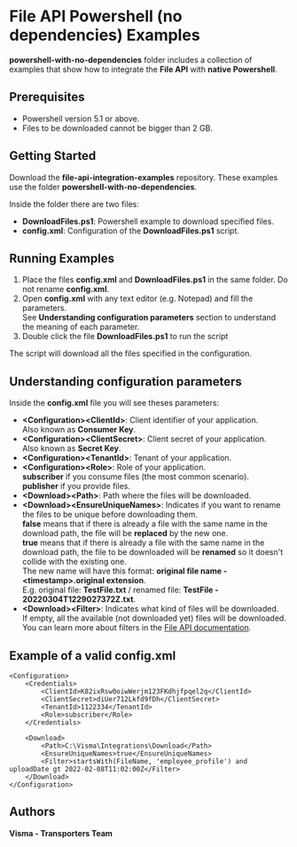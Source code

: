 # File API Powershell (no dependencies) Examples

**powershell-with-no-dependencies** folder includes a collection of examples that show how to integrate the **File API** with **native Powershell**.

## Prerequisites

- Powershell version 5.1 or above.
- Files to be downloaded cannot be bigger than 2 GB.

## Getting Started 

Download the **file-api-integration-examples** repository. These examples use the folder **powershell-with-no-dependencies**.

Inside the folder there are two files:
- **DownloadFiles.ps1**: Powershell example to download specified files.
- **config.xml**: Configuration of the **DownloadFiles.ps1** script.

## Running Examples

1. Place the files **config.xml** and **DownloadFiles.ps1** in the same folder. Do not rename **config.xml**.
2. Open **config.xml** with any text editor (e.g. Notepad) and fill the parameters.  
See **Understanding configuration parameters** section to understand the meaning of each parameter.
3. Double click the file **DownloadFiles.ps1** to run the script

The script will download all the files specified in the configuration.

## Understanding configuration parameters

Inside the **config.xml** file you will see theses parameters:
- **\<Configuration>\<ClientId>**: Client identifier of your application.  
Also known as **Consumer Key**.
- **\<Configuration>\<ClientSecret>**: Client secret of your application.  
Also known as **Secret Key**.
- **\<Configuration>\<TenantId>**: Tenant of your application.
- **\<Configuration>\<Role>**: Role of your application.  
__subscriber__ if you consume files (the most common scenario).  
__publisher__ if you provide files.
- **\<Download>\<Path>**: Path where the files will be downloaded.
- **\<Download>\<EnsureUniqueNames>**: Indicates if you want to rename the files to be unique before downloading them.  
__false__ means that if there is already a file with the same name in the download path, the file will be **replaced** by the new one.  
__true__ means that if there is already a file with the same name in the download path, the file to be downloaded will be **renamed** so it doesn't collide with the existing one.  
The new name will have this format: __original file name - \<timestamp>.original extension__.  
E.g. original file: __TestFile.txt__ / renamed file: __TestFile - 20220304T1229027372Z.txt__.
- **\<Download>\<Filter>**: Indicates what kind of files will be downloaded.  
If empty, all the available (not downloaded yet) files will be downloaded.  
You can learn more about filters in the [File API documentation](https://vr-api-integration.github.io/file-api-documentation/guides__search__for__files.html).


## Example of a valid **config.xml**

    <Configuration>
        <Credentials>
            <ClientId>K82ixRsw0oiwWerjm123FKdhjfpqel2q</ClientId>
            <ClientSecret>diUer712Lkfd9fDh</ClientSecret>
            <TenantId>1122334</TenantId>
            <Role>subscriber</Role>
        </Credentials>
    
        <Download>
            <Path>C:\Visma\Integrations\Download</Path>
            <EnsureUniqueNames>true</EnsureUniqueNames>
            <Filter>startsWith(FileName, 'employee_profile') and uploadDate gt 2022-02-08T11:02:00Z</Filter>
        </Download>
    </Configuration>

## Authors

**Visma - Transporters Team**
